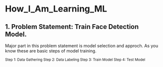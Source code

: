 # How_I_Am_Learning_ML

## 1. Problem Statement: Train Face Detection Model.
Major part in this problem statement is model selection and approch.
As you know these are basic steps of model training.

<sub>
  Step 1: Data Gathering 
  Step 2: Data Labeling
  Step 3: Train Model 
  Step 4: Test Model
</sub>
